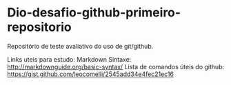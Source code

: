 # Dio-desafio-github-primeiro-repositorio
Repositório de teste avaliativo do uso de git/github.

Links uteis para estudo:
Markdown Sintaxe: http://markdownguide.org/basic-syntax/
Lista de comandos úteis do github: https://gist.github.com/leocomelli/2545add34e4fec21ec16

